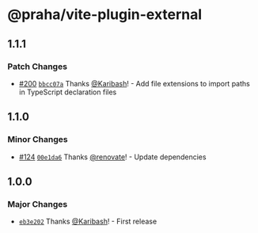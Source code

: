 # @praha/vite-plugin-external

## 1.1.1

### Patch Changes

- [#200](https://github.com/praha-inc/vite-plugin-external/pull/200) [`bbcc07a`](https://github.com/praha-inc/vite-plugin-external/commit/bbcc07a47286739988a596632eaaeebdf45b7fcd) Thanks [@Karibash](https://github.com/Karibash)! - Add file extensions to import paths in TypeScript declaration files

## 1.1.0

### Minor Changes

- [#124](https://github.com/praha-inc/vite-plugin-external/pull/124) [`00e1da6`](https://github.com/praha-inc/vite-plugin-external/commit/00e1da6d043fb1204ab464fbcd1084343ccdf23f) Thanks [@renovate](https://github.com/apps/renovate)! - Update dependencies

## 1.0.0

### Major Changes

- [`eb3e202`](https://github.com/praha-inc/vite-plugin-external/commit/eb3e202a7b8f8766a3a7b9f4499ddafcd6d1df3f) Thanks [@Karibash](https://github.com/Karibash)! - First release
